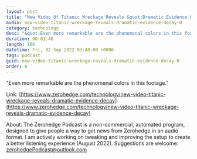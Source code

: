 ```yaml
---
layout: post
title: "New Video Of Titanic Wreckage Reveals &quot;Dramatic Evidence Of Decay&quot;"
audio: new-video-titanic-wreckage-reveals-dramatic-evidence-decay-0
category: technology
desc: "&quot;Even more remarkable are the phenomenal colors in this footage.&quot; "
duration: 00:01:46
length: 106
datetime: Fri, 02 Sep 2022 03:40:00 +0000
tags: podcast
guid: new-video-titanic-wreckage-reveals-dramatic-evidence-decay-0
order: 0
---
```

&quot;Even more remarkable are the phenomenal colors in this footage.&quot; 

Link: [https://www.zerohedge.com/technology/new-video-titanic-wreckage-reveals-dramatic-evidence-decay](https://www.zerohedge.com/technology/new-video-titanic-wreckage-reveals-dramatic-evidence-decay)

About: The Zerohedge Podcast is a non-commercial, automated program, designed to give people a way to get news from Zerohedge in an audio format.  I am actively working on tweaking and improving the setup to create a better listening experience (August 2022).  Suggestions are welcome: [zerohedgePodcast@outlook.com](mailto:zerohedgePodcast@outlook.com)